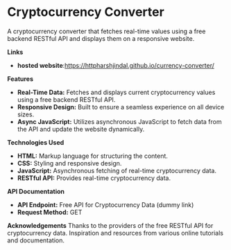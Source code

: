 # Cryptocurrency Converter
A cryptocurrency converter that fetches real-time values using a free backend RESTful API and displays them on a responsive website.

**Links**
- **hosted website**:https://httpharshjindal.github.io/currency-converter/

**Features**
- **Real-Time Data:** Fetches and displays current cryptocurrency values using a free backend RESTful API.
- **Responsive Design:** Built to ensure a seamless experience on all device sizes.
- **Async JavaScript:** Utilizes asynchronous JavaScript to fetch data from the API and update the website dynamically.

**Technologies Used**
- **HTML:** Markup language for structuring the content.
- **CSS:** Styling and responsive design.
- **JavaScript:** Asynchronous fetching of real-time cryptocurrency data.
- **RESTful API:** Provides real-time cryptocurrency data.

**API Documentation**
- **API Endpoint:** Free API for Cryptocurrency Data (dummy link)
- **Request Method:** GET

**Acknowledgements**
Thanks to the providers of the free RESTful API for cryptocurrency data.
Inspiration and resources from various online tutorials and documentation.
